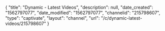 {
    "title": "Dynamic - Latest Videos",
    "description": null,
    "date_created": "1562797077",
    "date_modified": "1562797077",
    "channelid": "215798607",
    "type": "captivate",
    "layout": "channel",
    "url": "\/c\/dynamic-latest-videos\/215798607"
}